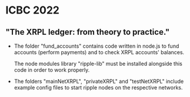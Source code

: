 # ICBC 2022

## "The XRPL ledger: from theory to practice."

- The folder "fund_accounts" contains code written in node.js to fund accounts (perform payments) and to check XRPL accounts' balances.

  The node modules library "ripple-lib" must be installed alongside this code in order to work properly.

- The folders "mainNetXRPL", "privateXRPL" and "testNetXRPL" include example config files to start ripple nodes on the respective networks.

